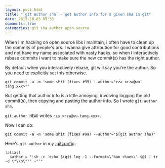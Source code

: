 ```yaml
---
layout: post.html
title: "`git author sha` - get author info for a given sha in git"
date: 2013-10-05 05:33
comments: true
categories: git sha author open-source
---
```


When i'm hacking on open source libs i maintain, i often have to clean up the
commits of people's prs. I wanna give attribution for good contributions and
not have my name associated with nasty hacks, so when i interactively rebase
commits i want to make sure the new commit(s) has the right author.

By default when you interactively rebase, git will say you're the author. So
you need to explicitly set this otherwise.

`git commit -a -m 'some shit (fixes #99) --author="rza <rza@wu-tang.xxx>"'`

But getting that author info is a little annoying, involving logging the old
commit(s), then copying and pasting the author info. So I wrote `git author sha`.

`git author HEAD` writes `rza <rza@wu-tang.xxx>`.

Now I can do:

`git commit -a -m 'some shit (fixes #99) --author="$(git author sha)"`

Here's `git author` in my [.gitconfig](https://github.com/travisjeffery/dotfiles/blob/master/.gitconfig):

```
[alias]
  author = "!sh -c 'echo $(git log -1 --format=\"%an <%ae>\" $@) | tr -d \"\\n\"'" -"'"
```
